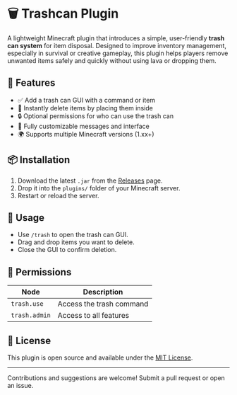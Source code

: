# 🗑️ Trashcan Plugin

A lightweight Minecraft plugin that introduces a simple, user-friendly **trash can system** for item disposal. Designed to improve inventory management, especially in survival or creative gameplay, this plugin helps players remove unwanted items safely and quickly without using lava or dropping them.

## 🔧 Features

- ✅ Add a trash can GUI with a command or item
- 🧹 Instantly delete items by placing them inside
- 🔒 Optional permissions for who can use the trash can
- 🎨 Fully customizable messages and interface
- 🌍 Supports multiple Minecraft versions (1.xx+)

## 📦 Installation

1. Download the latest `.jar` from the [Releases](https://github.com/Seblax/trashcan-plugin/releases) page.
2. Drop it into the `plugins/` folder of your Minecraft server.
3. Restart or reload the server.

## 🚀 Usage

- Use `/trash` to open the trash can GUI.
- Drag and drop items you want to delete.
- Close the GUI to confirm deletion.

## 🔐 Permissions

| Node               | Description              |
|--------------------|--------------------------|
| `trash.use`        | Access the trash command |
| `trash.admin`      | Access to all features   |

## 📜 License

This plugin is open source and available under the [MIT License](LICENSE).

---

Contributions and suggestions are welcome! Submit a pull request or open an issue.


